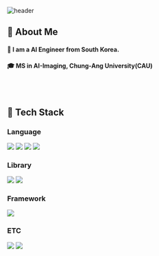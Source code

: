 <div>
  
  <!--Header-->
  ![header](https://capsule-render.vercel.app/api?type=waving&color=gradient&height=300&section=header&text=The%20one%20who%20continues%20wins%20&fontSize=55)
  
</div>

<div>
  <!--Body-->
  
  ## 👀 About Me
  #### :raising_hand: I am a AI Engineer from South Korea.<br/>
  #### :mortar_board: MS in AI-Imaging, Chung-Ang University(CAU)
  <br/>
  <br/>
  
  ## 🧱 Tech Stack
  ### Language
  <!--Python-->
  <img src="https://img.shields.io/badge/Python-3776AB?style=flat-square&logo=Python&logoColor=white"/>
  <!--C-->
  <img src="https://img.shields.io/badge/c-A8B9CC?style=flat-square&logo=c&logoColor=white"/>
  <!--R-->
  <img src="https://img.shields.io/badge/r-276DC3?style=flat-square&logo=r&logoColor=white"/>
  <!--JavaScript-->
  <img src="https://img.shields.io/badge/JavaScript-F7DF1E?style=flat-square&logo=JavaScript&logoColor=white"/>
  <br/>
  
  ### Library
  <!--PyTorch-->
  <img src="https://img.shields.io/badge/PyTorch-EE4C2C?style=flat-square&logo=PyTorch&logoColor=white"/>
  <!--Tensorflow-->
  <img src="https://img.shields.io/badge/tensorflow-FF6F00?style=flat-square&logo=tensorflow&logoColor=white"/>
  <br/>
  
  ### Framework
  <!--Django-->
  <img src="https://img.shields.io/badge/Django-092E20?style=flat-square&logo=Django&logoColor=white"/>
  <br/>
  
  ### ETC
  <!--Amazon AWS-->
  <img src="https://img.shields.io/badge/Amazon AWS-232F3E?style=flat-square&logo=Amazon AWS&logoColor=white"/>
  <!--MySQL-->
  <img src="https://img.shields.io/badge/MySQL-4479A1?style=flat-square&logo=MySQL&logoColor=white"/>
  <br/>
  <br/>
  

<!--
**seunghee-han/seunghee-han** is a ✨ _special_ ✨ repository because its `README.md` (this file) appears on your GitHub profile.

Here are some ideas to get you started:

- 🔭 I’m currently working on ...
- 🌱 I’m currently learning ...
- 👯 I’m looking to collaborate on ...
- 🤔 I’m looking for help with ...
- 💬 Ask me about ...
- 📫 How to reach me: ...
- 😄 Pronouns: ...
- ⚡ Fun fact: ...
-->
